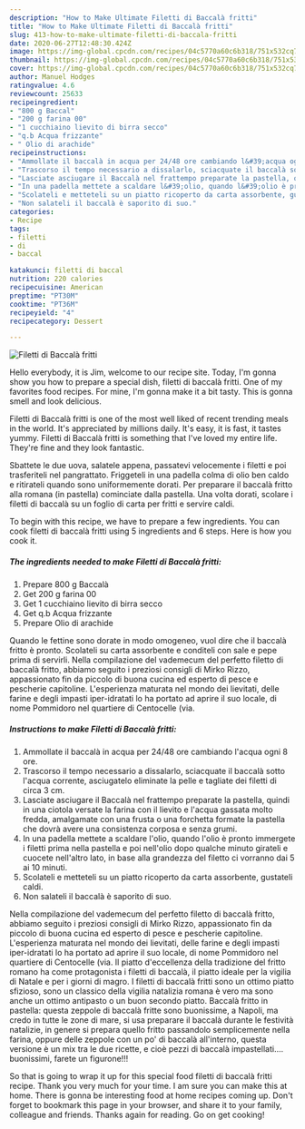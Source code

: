 ```yaml
---
description: "How to Make Ultimate Filetti di Baccalà fritti"
title: "How to Make Ultimate Filetti di Baccalà fritti"
slug: 413-how-to-make-ultimate-filetti-di-baccala-fritti
date: 2020-06-27T12:48:30.424Z
image: https://img-global.cpcdn.com/recipes/04c5770a60c6b318/751x532cq70/filetti-di-baccala-fritti-recipe-main-photo.jpg
thumbnail: https://img-global.cpcdn.com/recipes/04c5770a60c6b318/751x532cq70/filetti-di-baccala-fritti-recipe-main-photo.jpg
cover: https://img-global.cpcdn.com/recipes/04c5770a60c6b318/751x532cq70/filetti-di-baccala-fritti-recipe-main-photo.jpg
author: Manuel Hodges
ratingvalue: 4.6
reviewcount: 25633
recipeingredient:
- "800 g Baccal"
- "200 g farina 00"
- "1 cucchiaino lievito di birra secco"
- "q.b Acqua frizzante"
- " Olio di arachide"
recipeinstructions:
- "Ammollate il baccalà in acqua per 24/48 ore cambiando l&#39;acqua ogni 8 ore."
- "Trascorso il tempo necessario a dissalarlo, sciacquate il baccalà sotto l&#39;acqua corrente, asciugatelo eliminate la pelle e tagliate dei filetti di circa 3 cm."
- "Lasciate asciugare il Baccalà nel frattempo preparate la pastella, quindi in una ciotola versate la farina con il lievito e l&#39;acqua gassata molto fredda, amalgamate con una frusta o una forchetta formate la pastella che dovrà avere una consistenza corposa e senza grumi."
- "In una padella mettete a scaldare l&#39;olio, quando l&#39;olio è pronto immergete i filetti prima nella pastella e poi nell&#39;olio dopo qualche minuto girateli e cuocete nell&#39;altro lato, in base alla grandezza del filetto ci vorranno dai 5 ai 10 minuti."
- "Scolateli e metteteli su un piatto ricoperto da carta assorbente, gustateli caldi."
- "Non salateli il baccalà è saporito di suo."
categories:
- Recipe
tags:
- filetti
- di
- baccal

katakunci: filetti di baccal 
nutrition: 220 calories
recipecuisine: American
preptime: "PT30M"
cooktime: "PT36M"
recipeyield: "4"
recipecategory: Dessert

---
```



![Filetti di Baccalà fritti](https://img-global.cpcdn.com/recipes/04c5770a60c6b318/751x532cq70/filetti-di-baccala-fritti-recipe-main-photo.jpg)

Hello everybody, it is Jim, welcome to our recipe site. Today, I'm gonna show you how to prepare a special dish, filetti di baccalà fritti. One of my favorites food recipes. For mine, I'm gonna make it a bit tasty. This is gonna smell and look delicious.

Filetti di Baccalà fritti is one of the most well liked of recent trending meals in the world. It's appreciated by millions daily. It's easy, it is fast, it tastes yummy. Filetti di Baccalà fritti is something that I've loved my entire life. They're fine and they look fantastic.

Sbattete le due uova, salatele appena, passatevi velocemente i filetti e poi trasferiteli nel pangrattato. Friggeteli in una padella colma di olio ben caldo e ritirateli quando sono uniformemente dorati. Per preparare il baccalà fritto alla romana (in pastella) cominciate dalla pastella. Una volta dorati, scolare i filetti di baccalà su un foglio di carta per fritti e servire caldi.


To begin with this recipe, we have to prepare a few ingredients. You can cook filetti di baccalà fritti using 5 ingredients and 6 steps. Here is how you cook it.

<!--inarticleads1-->

##### The ingredients needed to make Filetti di Baccalà fritti:

1. Prepare 800 g Baccalà
1. Get 200 g farina 00
1. Get 1 cucchiaino lievito di birra secco
1. Get q.b Acqua frizzante
1. Prepare  Olio di arachide


Quando le fettine sono dorate in modo omogeneo, vuol dire che il baccalà fritto è pronto. Scolateli su carta assorbente e conditeli con sale e pepe prima di servirli. Nella compilazione del vademecum del perfetto filetto di baccalà fritto, abbiamo seguito i preziosi consigli di Mirko Rizzo, appassionato fin da piccolo di buona cucina ed esperto di pesce e pescherie capitoline. L&#39;esperienza maturata nel mondo dei lievitati, delle farine e degli impasti iper-idratati lo ha portato ad aprire il suo locale, di nome Pommidoro nel quartiere di Centocelle (via. 

<!--inarticleads2-->

##### Instructions to make Filetti di Baccalà fritti:

1. Ammollate il baccalà in acqua per 24/48 ore cambiando l&#39;acqua ogni 8 ore.
1. Trascorso il tempo necessario a dissalarlo, sciacquate il baccalà sotto l&#39;acqua corrente, asciugatelo eliminate la pelle e tagliate dei filetti di circa 3 cm.
1. Lasciate asciugare il Baccalà nel frattempo preparate la pastella, quindi in una ciotola versate la farina con il lievito e l&#39;acqua gassata molto fredda, amalgamate con una frusta o una forchetta formate la pastella che dovrà avere una consistenza corposa e senza grumi.
1. In una padella mettete a scaldare l&#39;olio, quando l&#39;olio è pronto immergete i filetti prima nella pastella e poi nell&#39;olio dopo qualche minuto girateli e cuocete nell&#39;altro lato, in base alla grandezza del filetto ci vorranno dai 5 ai 10 minuti.
1. Scolateli e metteteli su un piatto ricoperto da carta assorbente, gustateli caldi.
1. Non salateli il baccalà è saporito di suo.


Nella compilazione del vademecum del perfetto filetto di baccalà fritto, abbiamo seguito i preziosi consigli di Mirko Rizzo, appassionato fin da piccolo di buona cucina ed esperto di pesce e pescherie capitoline. L&#39;esperienza maturata nel mondo dei lievitati, delle farine e degli impasti iper-idratati lo ha portato ad aprire il suo locale, di nome Pommidoro nel quartiere di Centocelle (via. Il piatto d&#39;eccellenza della tradizione del fritto romano ha come protagonista i filetti di baccalà, il piatto ideale per la vigilia di Natale e per i giorni di magro. I filetti di baccalà fritti sono un ottimo piatto sfizioso, sono un classico della vigilia natalizia romana è vero ma sono anche un ottimo antipasto o un buon secondo piatto. Baccalà fritto in pastella: questa zeppole di baccalà fritte sono buonissime, a Napoli, ma credo in tutte le zone di mare, si usa preparare il baccalà durante le festività natalizie, in genere si prepara quello fritto passandolo semplicemente nella farina, oppure delle zeppole con un po&#39; di baccalà all&#39;interno, questa versione è un mix tra le due ricette, e cioè pezzi di baccalà impastellati…. buonissimi, farete un figurone!!! 

So that is going to wrap it up for this special food filetti di baccalà fritti recipe. Thank you very much for your time. I am sure you can make this at home. There is gonna be interesting food at home recipes coming up. Don't forget to bookmark this page in your browser, and share it to your family, colleague and friends. Thanks again for reading. Go on get cooking!
